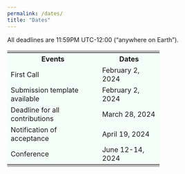 ```yaml
---
permalink: /dates/
title: "Dates"
---
```

<html>
<head>
<meta name="viewport" content="width=device-width, initial-scale=1">
<style>
table {
  border-collapse: collapse;
  border-spacing: 2px;
  background-color: #f5fffa;
  inline-size: 70%;
  border-block-start-width: 5px;
  border-block-start-style: solid;
  border-block-start-color: #bbb;
  border-block-end-width: 5px;
  border-block-end-style: solid;
  border-block-end-color: #bbb;
}
  
th, td {
  text-align: left;
  padding: 20px;
}

tr:nth-child(even) {
  background-color: #ffebcd;
}
</style>
</head>
<body>

<p>All deadlines are 11:59PM UTC-12:00 (“anywhere on Earth”).</p>

<table>
  <tr>
    <th>Events</th>
    <th>Dates</th>
  </tr>
  <tr>
     <td>First Call</td>
     <td>February 2, 2024</td>
  </tr>
  <tr>
    <td>Submission template available</td>
    <td>February 2, 2024</td>
  </tr>
  <tr>
    <td>Deadline for all contributions</td>
    <td>March 28, 2024</td>
  </tr>
  <tr>
    <td>Notification of acceptance</td>
    <td>April 19, 2024</td>
  </tr>
  <tr>
    <td>Conference</td>
    <td>June 12-14, 2024</td>
  </tr>
</table>

</body>
</html>
